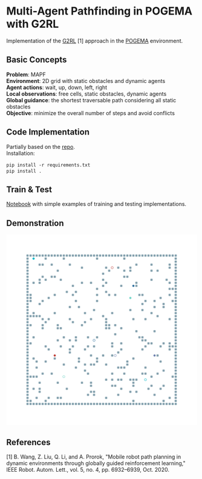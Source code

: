 # Multi-Agent Pathfinding in POGEMA with G2RL 
Implementation of the [G2RL](https://ieeexplore.ieee.org/abstract/document/9205217) [1] approach in the [POGEMA](https://github.com/AIRI-Institute/pogema) environment.

## Basic Concepts
**Problem**: MAPF  
**Environment**: 2D grid with static obstacles and dynamic agents  
**Agent actions**: wait, up, down, left, right  
**Local observations**: free cells, static obstacles, dynamic agents  
**Global guidance**: the shortest traversable path considering all static obstacles  
**Objective**: minimize the overall number of steps and avoid conflicts  

## Code Implementation
Partially based on the [repo](https://github.com/Tushar-ml/G2RL-Path-Planning.git).  
Installation:

```
pip install -r requirements.txt
pip install .
```

## Train & Test
[Notebook](notebooks/train&test.ipynb) with simple examples of training and testing implementations.

## Demonstration
![Demo](renders/test.svg)

## References
[1] B. Wang, Z. Liu, Q. Li, and A. Prorok, "Mobile robot path planning in
dynamic environments through globally guided reinforcement learning,"
IEEE Robot. Autom. Lett., vol. 5, no. 4, pp. 6932–6939, Oct. 2020.
